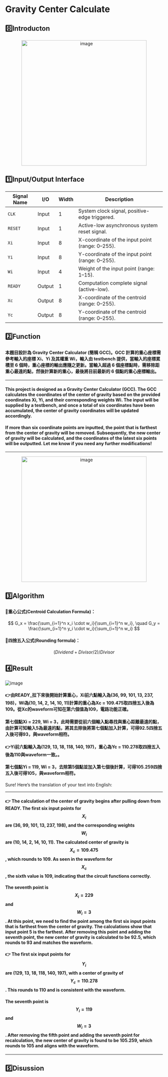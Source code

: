 # Gravity Center Calculate 

## 0️⃣Introducton

<div align="center">
  <img src="https://github.com/user-attachments/assets/354a8a42-2b67-4ab4-a5d7-d5b68c2abb2d" alt="image" width="400">
</div>



## 1️⃣Input/Output Interface

<div align="center">

| Signal Name |    I/O    | Width | Description                                    |
|-------------|-----------|-------|------------------------------------------------|
| `CLK`       | Input     | 1     | System clock signal, positive-edge triggered.  |
| `RESET`     | Input     | 1     | Active-low asynchronous system reset signal.   |
| `Xi`        | Input     | 8     | X-coordinate of the input point (range: 0–255).|
| `Yi`        | Input     | 8     | Y-coordinate of the input point (range: 0–255).|
| `Wi`        | Input     | 4     | Weight of the input point (range: 1–15).       |
| `READY`     | Output    | 1     | Computation complete signal (active-low).      |
| `Xc`        | Output    | 8     | X-coordinate of the centroid (range: 0–255).   |
| `Yc`        | Output    | 8     | Y-coordinate of the centroid (range: 0–255).   |

</div>

## 2️⃣Function
#### 本題目設計為 Gravity Center Calculator (簡稱 GCC)。GCC 計算的重心座標需參考輸入的座標 Xi、Yi 及其權重 Wi，輸入由 testbench 提供，當輸入的座標累積至 6 個時，重心座標的輸出應隨之更新。當輸入超過 6 個座標點時，需移除距重心最遠的點，然後計算新的重心，最後將目前最新的 6 個點的重心座標輸出。

---
#### This project is designed as a Gravity Center Calculator (GCC). The GCC calculates the coordinates of the center of gravity based on the provided coordinates Xi, Yi, and their corresponding weights Wi. The input will be supplied by a testbench, and once a total of six coordinates have been accumulated, the center of gravity coordinates will be updated accordingly.
#### If more than six coordinate points are inputted, the point that is farthest from the center of gravity will be removed. Subsequently, the new center of gravity will be calculated, and the coordinates of the latest six points will be outputted. Let me know if you need any further modifications!
---

<div align="center">
  <img src="https://github.com/user-attachments/assets/8833af88-6f8f-4b17-9b7d-8897de8b1892" alt="image" width="400">
</div>



## 3️⃣Algorithm


#### 📌重心公式(Centroid Calculation Formula)：
$$
G_x = \frac{\sum_{i=1}^n x_i \cdot w_i}{\sum_{i=1}^n w_i}, \quad
G_y = \frac{\sum_{i=1}^n y_i \cdot w_i}{\sum_{i=1}^n w_i}
$$

#### 📌四捨五入公式(Rounding formula)：
$$
  (Dividend + Divisor / 2) / Divisor
$$



## 4️⃣Result
![image](https://github.com/user-attachments/assets/b3e5e485-c954-4c42-8e51-de566ed5c1cf)

#### 👉由READY_拉下來後開始計算重心，Xi前六點輸入為(36, 99, 101, 13, 237, 198)，Wi為(10, 14, 2, 14, 10, 11)計算的重心為Xc = 109.475取四捨五入後為109。從Xc的waveform可知在第六個值為109，電路功能正確。

####   第七個點Xi = 229, Wi = 3，此時需要從前六個輸入點尋找與重心距離最遠的點，由計算可知輸入5為最遠的點，將其去除後將第七個點加入計算，可得92.5四捨五入後可得93，與waveform相符。

#### 👉Yi前六點輸入為(129, 13, 18, 118, 140, 197)，重心為Yc = 110.278取四捨五入後為110與waveform一致。。

#### 第七個點Yi = 119, Wi = 3，去除第5個點並加入第七個後計算，可得105.259四捨五入後可得105，與waveform相符。


Sure! Here’s the translation of your text into English:

---

#### 👉 The calculation of the center of gravity begins after pulling down from READY. The first six input points for $$X_i$$ are (36, 99, 101, 13, 237, 198), and the corresponding weights $$W_i$$ are (10, 14, 2, 14, 10, 11). The calculated center of gravity is $$X_c = 109.475$$, which rounds to 109. As seen in the waveform for $$X_c$$, the sixth value is 109, indicating that the circuit functions correctly.

#### The seventh point is $$X_i = 229$$ and $$W_i = 3$$. At this point, we need to find the point among the first six input points that is farthest from the center of gravity. The calculations show that input point 5 is the farthest. After removing this point and adding the seventh point, the new center of gravity is calculated to be 92.5, which rounds to 93 and matches the waveform.

#### 👉 The first six input points for $$Y_i$$ are (129, 13, 18, 118, 140, 197), with a center of gravity of $$Y_c = 110.278$$. This rounds to 110 and is consistent with the waveform.

#### The seventh point is $$Y_i = 119$$ and $$W_i = 3$$. After removing the fifth point and adding the seventh point for recalculation, the new center of gravity is found to be 105.259, which rounds to 105 and aligns with the waveform.

--- 


  
## 5️⃣Disussion

##### 

